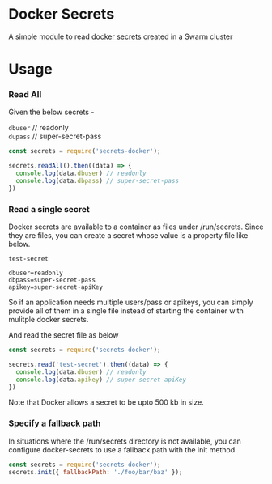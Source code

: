 # Docker Secrets

A simple module to read [docker secrets](https://docs.docker.com/engine/swarm/secrets/) created in a Swarm cluster

# Usage

### Read All

Given the below secrets - 

`dbuser` // readonly   
`dupass` // super-secret-pass

```javascript
const secrets = require('secrets-docker');

secrets.readAll().then((data) => {
  console.log(data.dbuser) // readonly
  console.log(data.dbpass) // super-secret-pass
})
```


### Read a single secret

Docker secrets are available to a container as files under /run/secrets. Since they are files, you can create a secret whose value is a property file like below.   

`test-secret`

```
dbuser=readonly
dbpass=super-secret-pass
apikey=super-secret-apiKey
```

So if an application needs multiple users/pass or apikeys, you can simply provide all of them in a single file instead of starting the container with mulitple docker secrets.   

And read the secret file as below

```javascript
const secrets = require('secrets-docker');

secrets.read('test-secret').then((data) => {
  console.log(data.dbuser) // readonly
  console.log(data.apikey) // super-secret-apiKey
})
```

Note that Docker allows a secret to be upto 500 kb in size.

### Specify a fallback path

In situations where the /run/secrets directory is not available, you can configure docker-secrets to
use a fallback path with the init method

```javascript
const secrets = require('secrets-docker');
secrets.init({ fallbackPath: './foo/bar/baz' });
```
